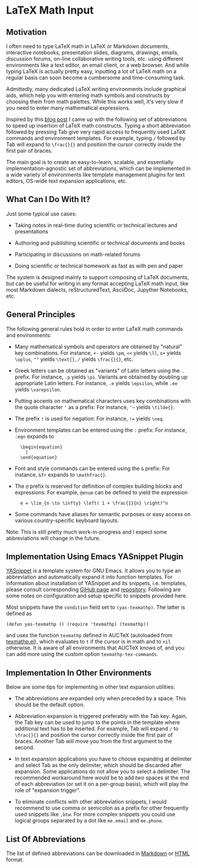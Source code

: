 
# LaTeX Math Input

## Motivation

I often need to type LaTeX math in LaTeX or Markdown documents, interactive notebooks, presentation slides, diagrams, drawings, emails, discussion forums, on-line collaborative writing tools, etc. using different environments like a text editor, an email client, or a web browser. And while typing LaTeX is actually pretty easy, inputting a lot of LaTeX math on a regular basis can soon become a cumbersome and time-consuming task.

Admittedly, many dedicated LaTeX writing environments include graphical aids, which help you with entering math symbols and constructs by choosing them from math palettes. While this works well, it's very slow if you need to enter many mathematical expressions.

Inspired by this [blog post][castel-notes] I came up with the following set of abbreviations to speed up insertion of LaTeX math constructs. Typing a short abbreviation followed by pressing Tab give very rapid access to frequently used LaTeX commands and environment templates. For example, typing `/` followed by Tab will expand to `\frac{}{}` and position the cursor correctly inside the first pair of braces.

The main goal is to create an easy-to-learn, scalable, and essentially implementation-agnostic set of abbreviations, which can be implemented in a wide variety of environments like template management plugins for text editors, OS-wide text expansion applications, etc.

## What Can I Do With It?

Just some typical use cases:

- Taking notes in real-time during scientific or technical lectures and presentations

- Authoring and publishing scientific or technical documents and books

- Participating in discussions on math-related forums

- Doing scientific or technical homework as fast as with pen and paper

The system is designed mainly to support composing of LaTeX documents, but can be useful for writing in any format accepting LaTeX math input, like most Markdown dialects, reStructuredText, AsciiDoc, Jupyther Notebooks, etc.

## General Principles

The following general rules hold in order to enter LaTeX math commands and environments:

- Many mathematical symbols and operators are obtained by "natural" key combinations. For instance, `+-` yields `\pm`, `<<` yields `\ll`, `o+` yields `\oplus`, `""` yields `\text{}`, `/` yields `\frac{}{}`, etc.

- Greek letters can be obtained as "variants" of Latin letters using the `.` prefix. For instance, `.p` yields `\pi`. Variants are obtained by doubling up appropriate Latin letters. For instance, `.e` yields `\epsilon`, while `.ee` yields `\varepsilon`.

- Putting accents on mathematical characters uses key combinations with the quote character `'` as a prefix: For instance, `'~` yields `\tilde{}`.

- The prefix `!` is used for negation: For instance, `!=` yields `\neq`.

- Environment templates can be entered using the `:` prefix: For instance, `:eqn` expands to

        \begin{equation}
          |
        \end{equation}

- Font and style commands can be entered using the `&` prefix: For instance, `&fr` expands to `\mathfrac{}`.

- The `@` prefix is reserved for definition of complex building blocks and expressions: For example, `@enum` can be defined to yield the expression

        e = \lim_{n \to \infty} \left( 1 + \frac{1}{n} \right)^n

- Some commands have aliases for semantic purposes or easy access on various country-specific keyboard layouts.

Note: This is still pretty much work-in-progress and I expect some abbreviations will change in the future.

## Implementation Using Emacs YASnippet Plugin

[YASnippet][yasnippet-github] is a template system for GNU Emacs. It allows you to type an abbreviation and automatically expand it into function templates. For information about installation of YASnippet and its snippets, i.e. templates, please consult corresponding [GiHub page][yasnippet-doc] and [repository][yasnippet-github]. Following are some notes on configuration and setup specific to snippets provided here.

Most snippets have the `condition` field set to `(yas-texmathp)`. The latter is defined as

    (defun yas-texmathp () (require 'texmathp) (texmathp))

and uses the function `texmathp` defined in AUCTeX (autoloaded from [texmathp.el][texmathp]), which evaluates to `t` if the cursor is in math and to `nil` otherwise. It is aware of all environments that AUCTeX knows of, and you can add more using the custom option `texmathp-tex-commands`.

## Implementation In Other Environments

Below are some tips for implementing in other text expansion utilities:

- The abbreviations are expanded only when preceded by a space. This should be the default option.

- Abbreviation expansion is triggered preferably with the Tab key. Again, the Tab key can be used to jump to the points in the template where additional text has to be inserted. For example, Tab will expand `/` to `\frac{}{}` and position the cursor correctly inside the first pair of braces. Another Tab will move you from the first argument to the second.

- In text expansion applications you have to choose expanding at delimiter and select Tab as the only delimiter, which should be discarded after expansion. Some applications do not allow you to select a delimiter. The recommended workaround here would be to add _two_ spaces at the end of each abbreviation (or set it on a per-group basis), which will play the role of "expansion trigger".

- To eliminate conflicts with other abbreviation snippets, I would recommend to use comma or semicolon as a prefix for other frequently used snippets like `,btw`. For more complex snippets you could use logical groups separated by a dot like `me.email` and `me.phone`.

## List Of Abbreviations

The list of defined abbreviations can be downloaded in [Markdown][abbr-md] or [HTML][abbr-html] format.

[castel-notes]: https://castel.dev/post/lecture-notes-1/

[yasnippet-github]: https://github.com/joaotavora/yasnippet

[yasnippet-doc]: http://joaotavora.github.io/yasnippet/

[texmathp]: http://git.savannah.gnu.org/cgit/auctex.git/tree/texmathp.el

[abbr-md]: ./abbreviations.md

[abbr-html]: ./abbreviations.html

